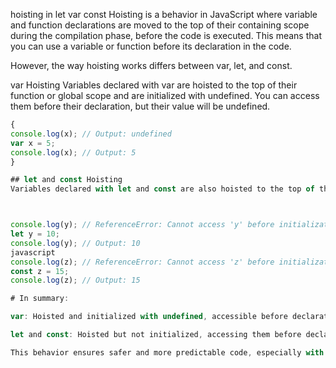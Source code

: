 hoisting in let var const
Hoisting is a behavior in JavaScript where variable and function declarations are moved to the top of their containing scope during the compilation phase, before the code is executed. This means that you can use a variable or function before its declaration in the code.

However, the way hoisting works differs between var, let, and const.

var Hoisting
Variables declared with var are hoisted to the top of their function or global scope and are initialized with undefined. You can access them before their declaration, but their value will be undefined.

```javascript
{
console.log(x); // Output: undefined
var x = 5;
console.log(x); // Output: 5
}

## let and const Hoisting
Variables declared with let and const are also hoisted to the top of their block scope. However, they are not initialized during hoisting. Accessing these variables before their declaration results in a ReferenceError. This period between entering the scope and the variable declaration is known as the Temporal Dead Zone (TDZ).



console.log(y); // ReferenceError: Cannot access 'y' before initialization
let y = 10;      
console.log(y); // Output: 10
javascript
console.log(z); // ReferenceError: Cannot access 'z' before initialization
const z = 15;
console.log(z); // Output: 15

# In summary:

var: Hoisted and initialized with undefined, accessible before declaration.

let and const: Hoisted but not initialized, accessing them before declaration results in a ReferenceError due to the Temporal Dead Zone.

This behavior ensures safer and more predictable code, especially with let and const, by preventing the use of variables before they are properly declared and initialized. 

